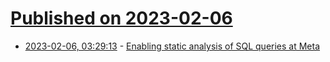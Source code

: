 # [Published on 2023-02-06](index.md)

* [2023-02-06, 03:29:13](https://lobste.rs/s/24txv3/enabling_static_analysis_sql_queries_at) - [Enabling static analysis of SQL queries at Meta](https://engineering.fb.com/2022/11/30/data-infrastructure/static-analysis-sql-queries/)

